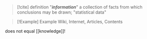 
> [!cite] definition
> "***information***"
> a collection of facts from which conclusions may be drawn; "statistical data"  

> [!Example] Example
> Wiki, Internet, Articles, Contents

does not equal [[knowledge]]!
